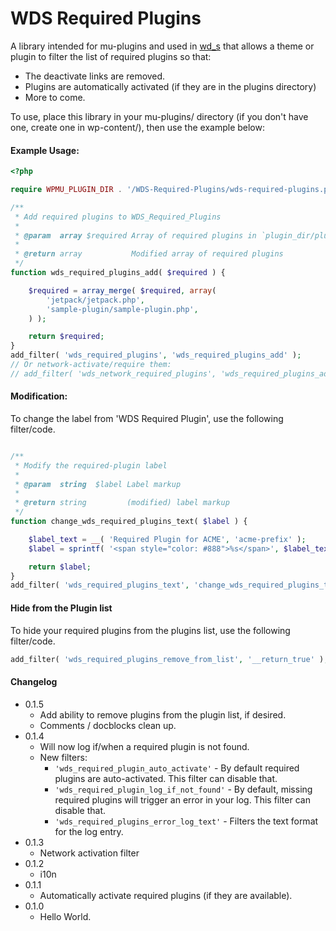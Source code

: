 WDS Required Plugins
=========

A library intended for mu-plugins and used in [wd_s](https://github.com/WebDevStudios/wd_s) that allows a theme or plugin to filter the list of required plugins so that:
* The deactivate links are removed.
* Plugins are automatically activated (if they are in the plugins directory)
* More to come.

To use, place this library in your mu-plugins/ directory (if you don't have one, create one in wp-content/), then use the example below:

#### Example Usage:
```php
<?php

require WPMU_PLUGIN_DIR . '/WDS-Required-Plugins/wds-required-plugins.php';

/**
 * Add required plugins to WDS_Required_Plugins
 *
 * @param  array $required Array of required plugins in `plugin_dir/plugin_file.php` form
 *
 * @return array           Modified array of required plugins
 */
function wds_required_plugins_add( $required ) {

	$required = array_merge( $required, array(
		'jetpack/jetpack.php',
		'sample-plugin/sample-plugin.php',
	) );

	return $required;
}
add_filter( 'wds_required_plugins', 'wds_required_plugins_add' );
// Or network-activate/require them:
// add_filter( 'wds_network_required_plugins', 'wds_required_plugins_add' );
```

#### Modification:
To change the label from 'WDS Required Plugin', use the following filter/code.

```php

/**
 * Modify the required-plugin label
 *
 * @param  string  $label Label markup
 *
 * @return string         (modified) label markup
 */
function change_wds_required_plugins_text( $label ) {

	$label_text = __( 'Required Plugin for ACME', 'acme-prefix' );
	$label = sprintf( '<span style="color: #888">%s</span>', $label_text );

	return $label;
}
add_filter( 'wds_required_plugins_text', 'change_wds_required_plugins_text' );
```

#### Hide from the Plugin list
To hide your required plugins from the plugins list, use the following filter/code.

```php
add_filter( 'wds_required_plugins_remove_from_list', '__return_true' );
```

#### Changelog
* 0.1.5
	* Add ability to remove plugins from the plugin list, if desired.
	* Comments / docblocks clean up.
* 0.1.4
	* Will now log if/when a required plugin is not found.
	* New filters:
		* `'wds_required_plugin_auto_activate'` - By default required plugins are auto-activated. This filter can disable that.
		* `'wds_required_plugin_log_if_not_found'` - By default, missing required plugins will trigger an error in your log. This filter can disable that.
		* `'wds_required_plugins_error_log_text'` - Filters the text format for the log entry.
* 0.1.3
	* Network activation filter
* 0.1.2
	* i10n
* 0.1.1
	* Automatically activate required plugins (if they are available).
* 0.1.0
	* Hello World.
